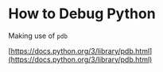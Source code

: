 # How to Debug Python

Making use of `pdb`

[https://docs.python.org/3/library/pdb.html](https://docs.python.org/3/library/pdb.html)